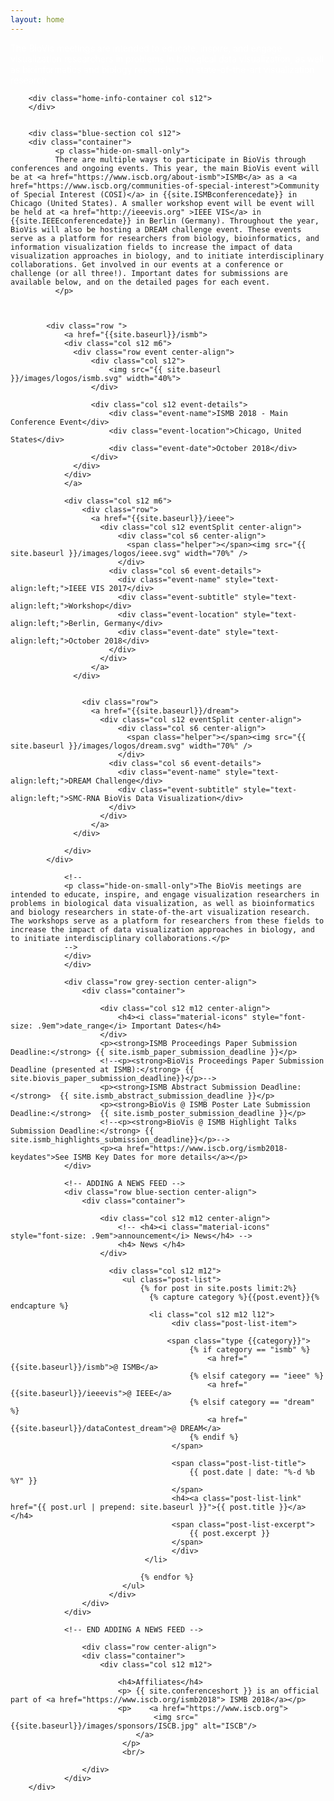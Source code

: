 ```yaml
---
layout: home
---
```

<div class="row">
        <div class="home-info-section col s12">
              <p style="color: white;">The BioVis meetings are intended to educate, inspire, and engage visualization researchers in problems in biological data visualization, as well as bioinformatics and biology researchers in state-of-the-art visualization research</p>
        </div>

        <div class="home-info-container col s12">
        </div>


        <div class="blue-section col s12">
        <div class="container">
              <p class="hide-on-small-only">
			  There are multiple ways to participate in BioVis through conferences and ongoing events. This year, the main BioVis event will be at <a href="https://www.iscb.org/about-ismb">ISMB</a> as a <a href="https://www.iscb.org/communities-of-special-interest">Community of Special Interest (COSI)</a> in {{site.ISMBconferencedate}} in Chicago (United States). A smaller workshop event will be event will be held at <a href="http://ieeevis.org" >IEEE VIS</a> in {{site.IEEEconferencedate}} in Berlin (Germany). Throughout the year, BioVis will also be hosting a DREAM challenge event. These events serve as a platform for researchers from biology, bioinformatics, and information visualization fields to increase the impact of data visualization approaches in biology, and to initiate interdisciplinary collaborations. Get involved in our events at a conference or challenge (or all three!). Important dates for submissions are available below, and on the detailed pages for each event.
              </p>

			  
			  
            <div class="row ">
				<a href="{{site.baseurl}}/ismb">
				<div class="col s12 m6">
                  <div class="row event center-align">
                      <div class="col s12">
                          <img src="{{ site.baseurl }}/images/logos/ismb.svg" width="40%">
                      </div>

                      <div class="col s12 event-details">
                          <div class="event-name">ISMB 2018 - Main Conference Event</div>
                          <div class="event-location">Chicago, United States</div>
                          <div class="event-date">October 2018</div>
                      </div>
                  </div>
                </div>
                </a>

				<div class="col s12 m6">
					<div class="row">
                      <a href="{{site.baseurl}}/ieee">
                        <div class="col s12 eventSplit center-align">
                            <div class="col s6 center-align">
                              <span class="helper"></span><img src="{{ site.baseurl }}/images/logos/ieee.svg" width="70%" />
                            </div>
                          <div class="col s6 event-details">
                            <div class="event-name" style="text-align:left;">IEEE VIS 2017</div>
                            <div class="event-subtitle" style="text-align:left;">Workshop</div>
                            <div class="event-location" style="text-align:left;">Berlin, Germany</div>
                            <div class="event-date" style="text-align:left;">October 2018</div>
                          </div>
                        </div>
                      </a>
                  </div>
					
					
					<div class="row">
                      <a href="{{site.baseurl}}/dream">
                        <div class="col s12 eventSplit center-align">
                            <div class="col s6 center-align">
                              <span class="helper"></span><img src="{{ site.baseurl }}/images/logos/dream.svg" width="70%" />
                            </div>
                          <div class="col s6 event-details">
                            <div class="event-name" style="text-align:left;">DREAM Challenge</div>
                            <div class="event-subtitle" style="text-align:left;">SMC-RNA BioVis Data Visualization</div>
                          </div>
                        </div>
                      </a>
                  </div>
					
				</div>
            </div>

<!--
                <div class="col s12 m6">
                <div class="row">
                      <a href="{{site.baseurl}}/ieeevis">
                        <div class="col s12 eventSplit center-align">
                            <div class="col s6 center-align">
                              <span class="helper"></span><img src="{{ site.baseurl }}/images/logos/ieee.svg" width="70%">
                            </div>
                          <div class="col s6 event-details">
                            <div class="event-name" style="text-align:left;">IEEE VIS 2018</div>
                            <div class="event-subtitle" style="text-align:left;">Workshop</div>
                            <div class="event-location" style="text-align:left;">Berlin Germany</div>
                            <div class="event-date" style="text-align:left;">October 2018</div>
                          </div>
                        </div>
                      </a>
                  </div>

                  <div class="row">
                  <a href="{{site.baseurl}}/dream">
                    <div class="row event center-align">
                        <div class="col s6 center-align">
                          <span class="helper"></span><img src="{{ site.baseurl }}/images/logos/dream.svg" style="vertical-align: middle;" width="70%">
                        </div>
                      <div class="col s6 event-details">
                      <div class="event-name" style="text-align:left;">DREAM </div>
                      <div class="event-subtitle" style="text-align:left;">SMC-RNA BioVis Data Visualization DREAM Challenge</div>
                      </div>
                    </div>
                  </a>
                  </div>
                 </div>

               
                  <a href="{{site.baseurl}}/dream">
                  <div class="col s12 m4">
                      <div class="row event center-align">
                          <div class="col s12">
                              <img src="{{ site.baseurl }}/images/logos/dream.svg" width="40%">
                          </div>

                          <div class="col s12 event-details">
                              <div class="event-name">DREAM 2016</div>
                              <div class="event-subtitle">SMC-RNA BioVis Data Visualization DREAM Challenge</div>

                          </div>
                      </div>
                    </div>
                    </a>
                </div>
-->
                <!--
                <p class="hide-on-small-only">The BioVis meetings are intended to educate, inspire, and engage visualization researchers in problems in biological data visualization, as well as bioinformatics and biology researchers in state-of-the-art visualization research. The workshops serve as a platform for researchers from these fields to increase the impact of data visualization approaches in biology, and to initiate interdisciplinary collaborations.</p>
                -->
                </div>
                </div>

                <div class="row grey-section center-align">
                    <div class="container">

                        <div class="col s12 m12 center-align">
                            <h4><i class="material-icons" style="font-size: .9em">date_range</i> Important Dates</h4>
                        </div>
                        <p><strong>ISMB Proceedings Paper Submission Deadline:</strong> {{ site.ismb_paper_submission_deadline }}</p>
                        <!--<p><strong>BioVis Proceedings Paper Submission Deadline (presented at ISMB):</strong> {{ site.biovis_paper_submission_deadline}}</p>-->
						<p><strong>ISMB Abstract Submission Deadline:</strong>  {{ site.ismb_abstract_submission_deadline }}</p>
                        <p><strong>BioVis @ ISMB Poster Late Submission Deadline:</strong>  {{ site.ismb_poster_submission_deadline }}</p>
                        <!--<p><strong>BioVis @ ISMB Highlight Talks Submission Deadline:</strong> {{ site.ismb_highlights_submission_deadline}}</p>-->
						<p><a href="https://www.iscb.org/ismb2018-keydates">See ISMB Key Dates for more details</a></p>
                </div>

                <!-- ADDING A NEWS FEED -->
                <div class="row blue-section center-align">
                    <div class="container">

                        <div class="col s12 m12 center-align">
                            <!-- <h4><i class="material-icons" style="font-size: .9em">announcement</i> News</h4> -->
                            <h4> News </h4>
                        </div>

                          <div class="col s12 m12">
                             <ul class="post-list">
                                 {% for post in site.posts limit:2%}
                                   {% capture category %}{{post.event}}{% endcapture %}
                                   <li class="col s12 m12 l12">
                                        <div class="post-list-item">

                                       <span class="type {{category}}">
                                            {% if category == "ismb" %}
                                                <a href="{{site.baseurl}}/ismb">@ ISMB</a>
                                            {% elsif category == "ieee" %}
                                                <a href="{{site.baseurl}}/ieeevis">@ IEEE</a>
                                            {% elsif category == "dream" %}
                                                <a href="{{site.baseurl}}/dataContest_dream">@ DREAM</a>
                                            {% endif %}
                                        </span>

                                        <span class="post-list-title">
                                            {{ post.date | date: "%-d %b %Y" }}
                                        </span>
                                        <h4><a class="post-list-link" href="{{ post.url | prepend: site.baseurl }}">{{ post.title }}</a></h4>
                                        <span class="post-list-excerpt">
                                            {{ post.excerpt }}
                                        </span>     
                                        </div>
                                  </li>

                                 {% endfor %}
                             </ul>
                          </div>
                    </div>
                </div>

                <!-- END ADDING A NEWS FEED -->

                    <div class="row center-align">
                    <div class="container">
                        <div class="col s12 m12">

                            <h4>Affiliates</h4>
                            <p> {{ site.conferenceshort }} is an official part of <a href="https://www.iscb.org/ismb2018"> ISMB 2018</a></p>
                            <p>    <a href="https://www.iscb.org">
                                    <img src="{{site.baseurl}}/images/sponsors/ISCB.jpg" alt="ISCB"/>
                                </a>
                             </p>
                             <br/>

<!--
                             We also acknowledge the support of BMC:<br/>

                             <img src="{{site.baseurl}}/images/sponsors/publications_BMC.jpg" alt="BMC"> <br/>
                             Please check out our <a href="http://www.biomedcentral.com/bmcbioinformatics/series/BioVis2014">thematic series</a>
                                    in conjunction with BioVis 2014 and the
                             <a href="http://www.biomedcentral.com/bmcproc/supplements/8/S2">proceedings</a> in conjunction with BioVis 2013.
                             <br/>

                        </div>
                        <div class="col s12 m6">
                            <h4>Sponsors</h4>
                            <p>We are grateful to our invaluable sponsors who contribute to prizes and the running costs of BioVis!

                            <br/><br/>
                            <a href="https://www.rstudio.com/" target="_new">
                            <img src="{{site.baseurl}}/images/sponsors/RStudio.png" width="140px">
                            </a><br/><br/>
                            <a href="https://www.sbgenomics.com/" target="_new">
                            <img src="{{site.baseurl}}/images/sponsors/sbg.png" width="250px">
                            </a><br/><br/>
                            <a href="http://f1000research.com/" target="_new">
                            <img src="{{site.baseurl}}/images/sponsors/F1000.png" width="250px">
                            </a><br/><br/>
                            <a href="http://www.nvidia.com/content/global/global.php" target="_new">
                            <img src="{{site.baseurl}}/images/sponsors/NVIDIA.png" width="100px">
                            </a>


                        </div>-->
                    </div>
                </div>
        </div>
